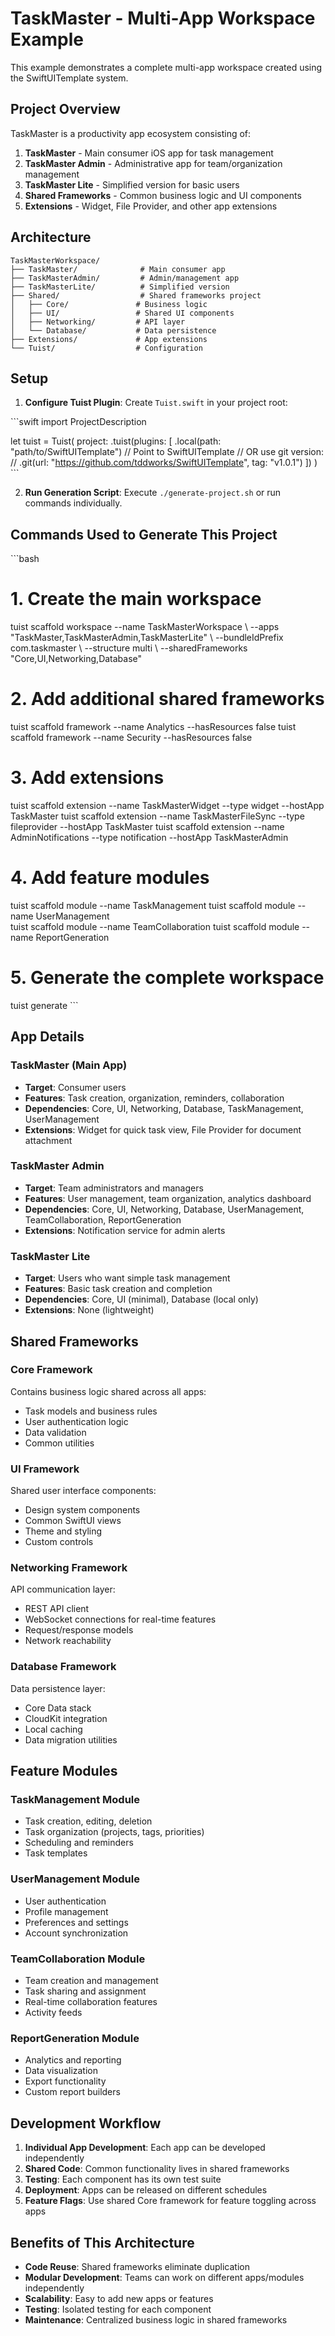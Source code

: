 # TaskMaster - Multi-App Workspace Example

This example demonstrates a complete multi-app workspace created using the SwiftUITemplate system.

## Project Overview

TaskMaster is a productivity app ecosystem consisting of:

1. **TaskMaster** - Main consumer iOS app for task management
2. **TaskMaster Admin** - Administrative app for team/organization management  
3. **TaskMaster Lite** - Simplified version for basic users
4. **Shared Frameworks** - Common business logic and UI components
5. **Extensions** - Widget, File Provider, and other app extensions

## Architecture

```
TaskMasterWorkspace/
├── TaskMaster/              # Main consumer app
├── TaskMasterAdmin/         # Admin/management app  
├── TaskMasterLite/          # Simplified version
├── Shared/                  # Shared frameworks project
│   ├── Core/               # Business logic
│   ├── UI/                 # Shared UI components
│   ├── Networking/         # API layer
│   └── Database/           # Data persistence
├── Extensions/             # App extensions
└── Tuist/                  # Configuration
```

## Setup

1. **Configure Tuist Plugin**: Create `Tuist.swift` in your project root:

\`\`\`swift
import ProjectDescription

let tuist = Tuist(
    project: .tuist(plugins: [
        .local(path: "path/to/SwiftUITemplate") // Point to SwiftUITemplate
        // OR use git version:
        // .git(url: "https://github.com/tddworks/SwiftUITemplate", tag: "v1.0.1")
    ])
)
\`\`\`

2. **Run Generation Script**: Execute `./generate-project.sh` or run commands individually.

## Commands Used to Generate This Project

\`\`\`bash
# 1. Create the main workspace
tuist scaffold workspace --name TaskMasterWorkspace \\
  --apps "TaskMaster,TaskMasterAdmin,TaskMasterLite" \\
  --bundleIdPrefix com.taskmaster \\
  --structure multi \\
  --sharedFrameworks "Core,UI,Networking,Database"

# 2. Add additional shared frameworks
tuist scaffold framework --name Analytics --hasResources false
tuist scaffold framework --name Security --hasResources false

# 3. Add extensions
tuist scaffold extension --name TaskMasterWidget --type widget --hostApp TaskMaster
tuist scaffold extension --name TaskMasterFileSync --type fileprovider --hostApp TaskMaster
tuist scaffold extension --name AdminNotifications --type notification --hostApp TaskMasterAdmin

# 4. Add feature modules
tuist scaffold module --name TaskManagement
tuist scaffold module --name UserManagement  
tuist scaffold module --name TeamCollaboration
tuist scaffold module --name ReportGeneration

# 5. Generate the complete workspace
tuist generate
\`\`\`

## App Details

### TaskMaster (Main App)
- **Target**: Consumer users
- **Features**: Task creation, organization, reminders, collaboration
- **Dependencies**: Core, UI, Networking, Database, TaskManagement, UserManagement
- **Extensions**: Widget for quick task view, File Provider for document attachment

### TaskMaster Admin
- **Target**: Team administrators and managers
- **Features**: User management, team organization, analytics dashboard
- **Dependencies**: Core, UI, Networking, Database, UserManagement, TeamCollaboration, ReportGeneration
- **Extensions**: Notification service for admin alerts

### TaskMaster Lite  
- **Target**: Users who want simple task management
- **Features**: Basic task creation and completion
- **Dependencies**: Core, UI (minimal), Database (local only)
- **Extensions**: None (lightweight)

## Shared Frameworks

### Core Framework
Contains business logic shared across all apps:
- Task models and business rules
- User authentication logic
- Data validation
- Common utilities

### UI Framework  
Shared user interface components:
- Design system components
- Common SwiftUI views
- Theme and styling
- Custom controls

### Networking Framework
API communication layer:
- REST API client
- WebSocket connections for real-time features
- Request/response models
- Network reachability

### Database Framework
Data persistence layer:
- Core Data stack
- CloudKit integration
- Local caching
- Data migration utilities

## Feature Modules

### TaskManagement Module
- Task creation, editing, deletion
- Task organization (projects, tags, priorities)
- Scheduling and reminders
- Task templates

### UserManagement Module  
- User authentication
- Profile management
- Preferences and settings
- Account synchronization

### TeamCollaboration Module
- Team creation and management
- Task sharing and assignment
- Real-time collaboration features
- Activity feeds

### ReportGeneration Module
- Analytics and reporting
- Data visualization
- Export functionality
- Custom report builders

## Development Workflow

1. **Individual App Development**: Each app can be developed independently
2. **Shared Code**: Common functionality lives in shared frameworks
3. **Testing**: Each component has its own test suite
4. **Deployment**: Apps can be released on different schedules
5. **Feature Flags**: Use shared Core framework for feature toggling across apps

## Benefits of This Architecture

- **Code Reuse**: Shared frameworks eliminate duplication
- **Modular Development**: Teams can work on different apps/modules independently  
- **Scalability**: Easy to add new apps or features
- **Testing**: Isolated testing for each component
- **Maintenance**: Centralized business logic in shared frameworks